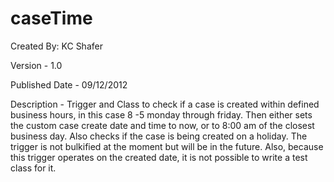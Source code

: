 caseTime 
========
Created By: KC Shafer

Version - 1.0

Published Date - 09/12/2012

Description - Trigger and Class to check if a case is created within defined business hours, in this case 8 -5 monday through friday.
Then either sets the custom case create date and time to now, or to 8:00 am of the closest business day. Also checks if the case 
is being created on a holiday. The trigger is not bulkified at the moment but will be in the future. Also, because this 
trigger operates on the created date, it is not possible to write a test class for it.